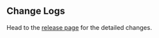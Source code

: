 ## Change Logs

Head to the [release page](https://github.com/apache/skywalking-python/releases) for the detailed changes.

